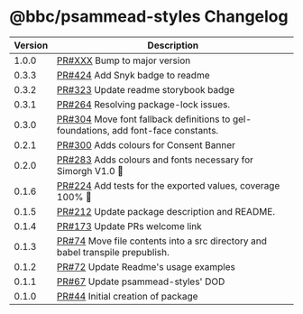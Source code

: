 # @bbc/psammead-styles Changelog

| Version | Description |
|--------|-------------|
| 1.0.0  | [PR#XXX](https://github.com/bbc/psammead/pull/XXX) Bump to major version |
| 0.3.3  | [PR#424](https://github.com/bbc/psammead/pull/424) Add Snyk badge to readme |
| 0.3.2  | [PR#323](https://github.com/BBC/psammead/pull/323) Update readme storybook badge |
| 0.3.1  | [PR#264](https://github.com/BBC/psammead/pull/319) Resolving package-lock issues. |
| 0.3.0  | [PR#304](https://github.com/BBC-News/psammead/pull/304) Move font fallback definitions to gel-foundations, add font-face constants. |
| 0.2.1  | [PR#300](https://github.com/BBC-News/psammead/pull/300) Adds colours for Consent Banner |
| 0.2.0  | [PR#283](https://github.com/BBC-News/psammead/pull/283) Adds colours and fonts necessary for Simorgh V1.0 :art: |
| 0.1.6  | [PR#224](https://github.com/BBC-News/psammead/pull/224) Add tests for the exported values, coverage 100% :tada: |
| 0.1.5  | [PR#212](https://github.com/BBC-News/psammead/pull/212) Update package description and README. |
| 0.1.4  | [PR#173](https://github.com/BBC-News/psammead/pull/173) Update PRs welcome link |
| 0.1.3  | [PR#74](https://github.com/BBC-News/psammead/pull/74) Move file contents into a src directory and babel transpile prepublish. |
| 0.1.2  | [PR#72](https://github.com/BBC-News/psammead/pull/72) Update Readme's usage examples |
| 0.1.1  | [PR#67](https://github.com/BBC-News/psammead/pull/67) Update psammead-styles' DOD |
| 0.1.0  | [PR#44](https://github.com/BBC-News/psammead/pull/44) Initial creation of package |
